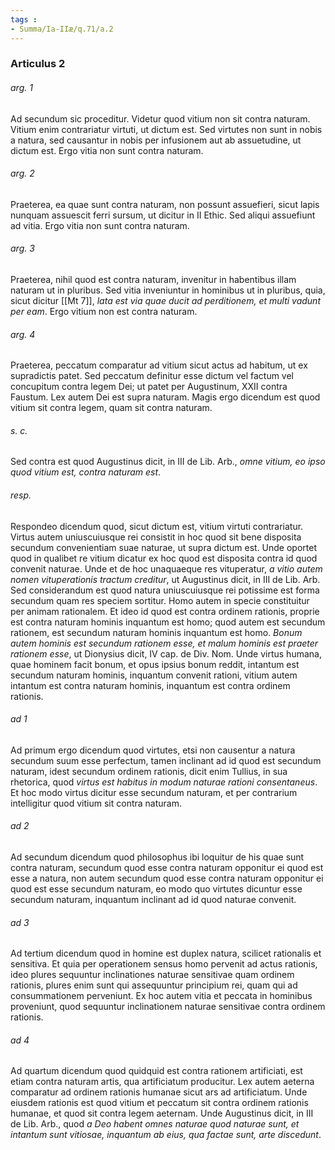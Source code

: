 ```yaml
---
tags : 
- Summa/Ia-IIæ/q.71/a.2
---
```


### Articulus 2

###### arg. 1
Ad secundum sic proceditur. Videtur quod vitium non sit contra naturam. Vitium enim contrariatur virtuti, ut dictum est. Sed virtutes non sunt in nobis a natura, sed causantur in nobis per infusionem aut ab assuetudine, ut dictum est. Ergo vitia non sunt contra naturam.

###### arg. 2
Praeterea, ea quae sunt contra naturam, non possunt assuefieri, sicut lapis nunquam assuescit ferri sursum, ut dicitur in II Ethic. Sed aliqui assuefiunt ad vitia. Ergo vitia non sunt contra naturam.

###### arg. 3
Praeterea, nihil quod est contra naturam, invenitur in habentibus illam naturam ut in pluribus. Sed vitia inveniuntur in hominibus ut in pluribus, quia, sicut dicitur [[Mt 7]], *lata est via quae ducit ad perditionem, et multi vadunt per eam*. Ergo vitium non est contra naturam.

###### arg. 4
Praeterea, peccatum comparatur ad vitium sicut actus ad habitum, ut ex supradictis patet. Sed peccatum definitur esse dictum vel factum vel concupitum contra legem Dei; ut patet per Augustinum, XXII contra Faustum. Lex autem Dei est supra naturam. Magis ergo dicendum est quod vitium sit contra legem, quam sit contra naturam.

###### s. c.
Sed contra est quod Augustinus dicit, in III de Lib. Arb., *omne vitium, eo ipso quod vitium est, contra naturam est*.

###### resp.
Respondeo dicendum quod, sicut dictum est, vitium virtuti contrariatur. Virtus autem uniuscuiusque rei consistit in hoc quod sit bene disposita secundum convenientiam suae naturae, ut supra dictum est. Unde oportet quod in qualibet re vitium dicatur ex hoc quod est disposita contra id quod convenit naturae. Unde et de hoc unaquaeque res vituperatur, *a vitio autem nomen vituperationis tractum creditur*, ut Augustinus dicit, in III de Lib. Arb. Sed considerandum est quod natura uniuscuiusque rei potissime est forma secundum quam res speciem sortitur. Homo autem in specie constituitur per animam rationalem. Et ideo id quod est contra ordinem rationis, proprie est contra naturam hominis inquantum est homo; quod autem est secundum rationem, est secundum naturam hominis inquantum est homo. *Bonum autem hominis est secundum rationem esse, et malum hominis est praeter rationem esse*, ut Dionysius dicit, IV cap. de Div. Nom. Unde virtus humana, quae hominem facit bonum, et opus ipsius bonum reddit, intantum est secundum naturam hominis, inquantum convenit rationi, vitium autem intantum est contra naturam hominis, inquantum est contra ordinem rationis.

###### ad 1
Ad primum ergo dicendum quod virtutes, etsi non causentur a natura secundum suum esse perfectum, tamen inclinant ad id quod est secundum naturam, idest secundum ordinem rationis, dicit enim Tullius, in sua rhetorica, quod *virtus est habitus in modum naturae rationi consentaneus*. Et hoc modo virtus dicitur esse secundum naturam, et per contrarium intelligitur quod vitium sit contra naturam.

###### ad 2
Ad secundum dicendum quod philosophus ibi loquitur de his quae sunt contra naturam, secundum quod esse contra naturam opponitur ei quod est esse a natura, non autem secundum quod esse contra naturam opponitur ei quod est esse secundum naturam, eo modo quo virtutes dicuntur esse secundum naturam, inquantum inclinant ad id quod naturae convenit.

###### ad 3
Ad tertium dicendum quod in homine est duplex natura, scilicet rationalis et sensitiva. Et quia per operationem sensus homo pervenit ad actus rationis, ideo plures sequuntur inclinationes naturae sensitivae quam ordinem rationis, plures enim sunt qui assequuntur principium rei, quam qui ad consummationem perveniunt. Ex hoc autem vitia et peccata in hominibus proveniunt, quod sequuntur inclinationem naturae sensitivae contra ordinem rationis.

###### ad 4
Ad quartum dicendum quod quidquid est contra rationem artificiati, est etiam contra naturam artis, qua artificiatum producitur. Lex autem aeterna comparatur ad ordinem rationis humanae sicut ars ad artificiatum. Unde eiusdem rationis est quod vitium et peccatum sit contra ordinem rationis humanae, et quod sit contra legem aeternam. Unde Augustinus dicit, in III de Lib. Arb., quod *a Deo habent omnes naturae quod naturae sunt, et intantum sunt vitiosae, inquantum ab eius, qua factae sunt, arte discedunt*.

